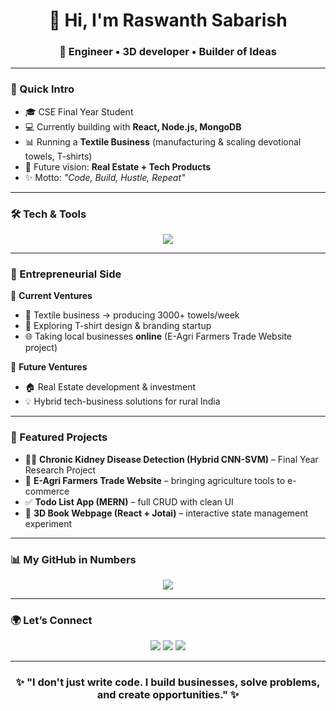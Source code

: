 <!-- HEADER -->
<h1 align="center">👋 Hi, I'm Raswanth Sabarish</h1>
<h3 align="center">🚀 Engineer • 3D developer  • Builder of Ideas</h3>

---

<!-- INTRO -->
### 🌟 Quick Intro
- 🎓 CSE Final Year Student  
- 💻 Currently building with **React, Node.js, MongoDB**  
- 📊 Running a **Textile Business** (manufacturing & scaling devotional towels, T-shirts)  
- 🌱 Future vision: **Real Estate + Tech Products**  
- ✨ Motto: *"Code, Build, Hustle, Repeat"*  

---

<!-- SKILLS GRID -->
### 🛠️ Tech & Tools
<p align="center">
  <img src="https://skillicons.dev/icons?i=react,nodejs,express,mongodb,js,cpp,java,python,git,docker,linux&theme=light" />
</p>

---

<!-- BUSINESS SECTION -->
### 🏢 Entrepreneurial Side
📌 **Current Ventures**
- 🧵 Textile business → producing 3000+ towels/week  
- 👕 Exploring T-shirt design & branding startup  
- 🌐 Taking local businesses **online** (E-Agri Farmers Trade Website project)  

📌 **Future Ventures**
- 🏠 Real Estate development & investment  
- 💡 Hybrid tech-business solutions for rural India  

---

<!-- PROJECTS -->
### 🚀 Featured Projects
- 🧑‍⚕️ **Chronic Kidney Disease Detection (Hybrid CNN-SVM)** – Final Year Research Project  
- 🌾 **E-Agri Farmers Trade Website** – bringing agriculture tools to e-commerce  
- ✅ **Todo List App (MERN)** – full CRUD with clean UI  
- 🎨 **3D Book Webpage (React + Jotai)** – interactive state management experiment  

---

<!-- GITHUB STATS CLEAN VERSION -->
### 📊 My GitHub in Numbers
<p align="center">
  <img src="https://github-readme-streak-stats.herokuapp.com?user=your-username&theme=default&hide_border=false" />
</p>

---

<!-- CONNECT -->
### 🌍 Let’s Connect
<p align="center">
  <a href="mailto:yourmail@gmail.com"><img src="https://img.shields.io/badge/Email-D14836?style=for-the-badge&logo=gmail&logoColor=white"/></a>
  <a href="https://www.linkedin.com/in/your-link"><img src="https://img.shields.io/badge/LinkedIn-0A66C2?style=for-the-badge&logo=linkedin&logoColor=white"/></a>
  <a href="https://your-portfolio-link.com"><img src="https://img.shields.io/badge/Portfolio-FF7139?style=for-the-badge&logo=firefox&logoColor=white"/></a>
</p>

---

<!-- FOOTER QUOTE -->
<h3 align="center">✨ "I don't just write code. I build businesses, solve problems, and create opportunities." ✨</h3>
